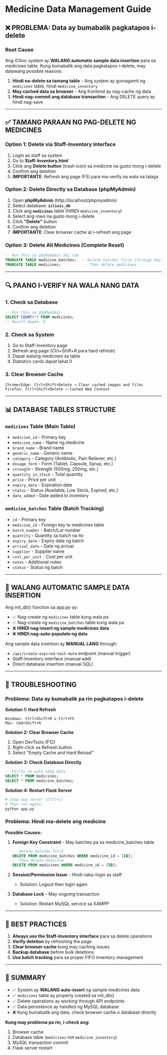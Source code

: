 # Medicine Data Management Guide

## ❌ PROBLEMA: Data ay bumabalik pagkatapos i-delete

### Root Cause
Ang iClinic system ay **WALANG automatic sample data insertion** para sa medicines table. Kung bumabalik ang data pagkatapos i-delete, may dalawang possible reasons:

1. **Hindi na-delete sa tamang table** - Ang system ay gumagamit ng `medicines` table, hindi `medicine_inventory`
2. **May cached data sa browser** - Ang frontend ay nag-cache ng data
3. **Hindi nag-commit ang database transaction** - Ang DELETE query ay hindi nag-save

---

## ✅ TAMANG PARAAN NG PAG-DELETE NG MEDICINES

### Option 1: Delete via Staff-Inventory Interface
1. Login as staff sa system
2. Go to **Staff-Inventory.html**
3. Click ang **Delete button** (trash icon) sa medicine na gusto mong i-delete
4. Confirm ang deletion
5. **IMPORTANTE**: Refresh ang page (F5) para ma-verify na wala na talaga

### Option 2: Delete Directly sa Database (phpMyAdmin)
1. Open **phpMyAdmin** (http://localhost/phpmyadmin)
2. Select database: **`iclinic_db`**
3. Click ang **`medicines`** table (HINDI `medicine_inventory`)
4. Select ang rows na gusto mong i-delete
5. Click **"Delete"** button
6. Confirm ang deletion
7. **IMPORTANTE**: Clear browser cache at i-refresh ang page

### Option 3: Delete All Medicines (Complete Reset)
```sql
-- Run this sa phpMyAdmin SQL tab
TRUNCATE TABLE medicine_batches;  -- Delete batches first (foreign key)
TRUNCATE TABLE medicines;          -- Then delete medicines
```

---

## 🔍 PAANO I-VERIFY NA WALA NANG DATA

### 1. Check sa Database
```sql
-- Run this sa phpMyAdmin
SELECT COUNT(*) FROM medicines;
-- Result dapat: 0
```

### 2. Check sa System
1. Go to Staff-Inventory page
2. Refresh ang page (Ctrl+Shift+R para hard refresh)
3. Dapat walang medicines sa table
4. Statistics cards dapat lahat 0

### 3. Clear Browser Cache
```
Chrome/Edge: Ctrl+Shift+Delete → Clear cached images and files
Firefox: Ctrl+Shift+Delete → Cached Web Content
```

---

## 📊 DATABASE TABLES STRUCTURE

### `medicines` Table (Main Table)
- `medicine_id` - Primary key
- `medicine_name` - Name ng medicine
- `brand_name` - Brand name
- `generic_name` - Generic name
- `category` - Category (Antibiotic, Pain Reliever, etc.)
- `dosage_form` - Form (Tablet, Capsule, Syrup, etc.)
- `strength` - Strength (500mg, 250mg, etc.)
- `quantity_in_stock` - Total quantity
- `price` - Price per unit
- `expiry_date` - Expiration date
- `status` - Status (Available, Low Stock, Expired, etc.)
- `date_added` - Date added to inventory

### `medicine_batches` Table (Batch Tracking)
- `id` - Primary key
- `medicine_id` - Foreign key to medicines table
- `batch_number` - Batch/Lot number
- `quantity` - Quantity sa batch na ito
- `expiry_date` - Expiry date ng batch
- `arrival_date` - Date ng arrival
- `supplier` - Supplier name
- `cost_per_unit` - Cost per unit
- `notes` - Additional notes
- `status` - Status ng batch

---

## 🚫 WALANG AUTOMATIC SAMPLE DATA INSERTION

Ang init_db() function sa app.py ay:
- ✅ Nag-create ng `medicines` table kung wala pa
- ✅ Nag-create ng `medicine_batches` table kung wala pa
- ❌ **HINDI nag-insert ng sample medicines data**
- ❌ **HINDI nag-auto-populate ng data**

Ang sample data insertion ay **MANUAL LANG** through:
- `/api/create-expired-test-data` endpoint (manual trigger)
- Staff-Inventory interface (manual add)
- Direct database insertion (manual SQL)

---

## 🔧 TROUBLESHOOTING

### Problema: Data ay bumabalik pa rin pagkatapos i-delete

**Solution 1: Hard Refresh**
```
Windows: Ctrl+Shift+R o Ctrl+F5
Mac: Cmd+Shift+R
```

**Solution 2: Clear Browser Cache**
1. Open DevTools (F12)
2. Right-click sa Refresh button
3. Select "Empty Cache and Hard Reload"

**Solution 3: Check Database Directly**
```sql
-- Verify na wala nang data
SELECT * FROM medicines;
SELECT * FROM medicine_batches;
```

**Solution 4: Restart Flask Server**
```bash
# Stop ang server (Ctrl+C)
# Then run again:
python app.py
```

### Problema: Hindi ma-delete ang medicine

**Possible Causes:**
1. **Foreign Key Constraint** - May batches pa sa medicine_batches table
   ```sql
   -- Delete batches first
   DELETE FROM medicine_batches WHERE medicine_id = [ID];
   -- Then delete medicine
   DELETE FROM medicines WHERE medicine_id = [ID];
   ```

2. **Session/Permission Issue** - Hindi naka-login as staff
   - Solution: Logout then login again

3. **Database Lock** - May ongoing transaction
   - Solution: Restart MySQL service sa XAMPP

---

## 📝 BEST PRACTICES

1. **Always use the Staff-Inventory interface** para sa delete operations
2. **Verify deletion** by refreshing the page
3. **Clear browser cache** kung may caching issues
4. **Backup database** before bulk deletions
5. **Use batch tracking** para sa proper FIFO inventory management

---

## 🎯 SUMMARY

- ✅ System ay **WALANG auto-insert** ng sample medicines data
- ✅ `medicines` table ay properly created sa init_db()
- ✅ Delete operations ay working through API endpoints
- ✅ Data persistence ay handled ng MySQL database
- ❌ Kung bumabalik ang data, check browser cache o database directly

**Kung may problema pa rin, i-check ang:**
1. Browser cache
2. Database table (`medicines` not `medicine_inventory`)
3. MySQL transaction commit
4. Flask server restart

